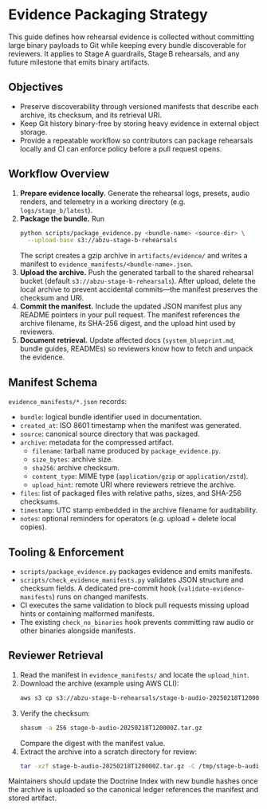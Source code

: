 # Evidence Packaging Strategy

This guide defines how rehearsal evidence is collected without committing large
binary payloads to Git while keeping every bundle discoverable for reviewers.
It applies to Stage A guardrails, Stage B rehearsals, and any future milestone
that emits binary artifacts.

## Objectives

- Preserve discoverability through versioned manifests that describe each
  archive, its checksum, and its retrieval URI.
- Keep Git history binary-free by storing heavy evidence in external object
  storage.
- Provide a repeatable workflow so contributors can package rehearsals locally
  and CI can enforce policy before a pull request opens.

## Workflow Overview

1. **Prepare evidence locally.** Generate the rehearsal logs, presets, audio
   renders, and telemetry in a working directory (e.g. `logs/stage_b/latest`).
2. **Package the bundle.** Run
   ```bash
   python scripts/package_evidence.py <bundle-name> <source-dir> \
     --upload-base s3://abzu-stage-b-rehearsals
   ```
   The script creates a gzip archive in `artifacts/evidence/` and writes a
   manifest to `evidence_manifests/<bundle-name>.json`.
3. **Upload the archive.** Push the generated tarball to the shared rehearsal
   bucket (default `s3://abzu-stage-b-rehearsals`). After upload, delete the
   local archive to prevent accidental commits—the manifest preserves the
   checksum and URI.
4. **Commit the manifest.** Include the updated JSON manifest plus any README
   pointers in your pull request. The manifest references the archive filename,
  its SHA-256 digest, and the upload hint used by reviewers.
5. **Document retrieval.** Update affected docs (`system_blueprint.md`, bundle
   guides, READMEs) so reviewers know how to fetch and unpack the evidence.

## Manifest Schema

`evidence_manifests/*.json` records:

- `bundle`: logical bundle identifier used in documentation.
- `created_at`: ISO 8601 timestamp when the manifest was generated.
- `source`: canonical source directory that was packaged.
- `archive`: metadata for the compressed artifact.
  - `filename`: tarball name produced by `package_evidence.py`.
  - `size_bytes`: archive size.
  - `sha256`: archive checksum.
  - `content_type`: MIME type (`application/gzip` or `application/zstd`).
  - `upload_hint`: remote URI where reviewers retrieve the archive.
- `files`: list of packaged files with relative paths, sizes, and SHA-256
  checksums.
- `timestamp`: UTC stamp embedded in the archive filename for auditability.
- `notes`: optional reminders for operators (e.g. upload + delete local copies).

## Tooling & Enforcement

- `scripts/package_evidence.py` packages evidence and emits manifests.
- `scripts/check_evidence_manifests.py` validates JSON structure and checksum
  fields. A dedicated pre-commit hook (`validate-evidence-manifests`) runs on
  changed manifests.
- CI executes the same validation to block pull requests missing upload hints
  or containing malformed manifests.
- The existing `check_no_binaries` hook prevents committing raw audio or other
  binaries alongside manifests.

## Reviewer Retrieval

1. Read the manifest in `evidence_manifests/` and locate the `upload_hint`.
2. Download the archive (example using AWS CLI):
   ```bash
   aws s3 cp s3://abzu-stage-b-rehearsals/stage-b-audio-20250218T120000Z.tar.gz .
   ```
3. Verify the checksum:
   ```bash
   shasum -a 256 stage-b-audio-20250218T120000Z.tar.gz
   ```
   Compare the digest with the manifest value.
4. Extract the archive into a scratch directory for review:
   ```bash
   tar -xzf stage-b-audio-20250218T120000Z.tar.gz -C /tmp/stage-b-audio
   ```

Maintainers should update the Doctrine Index with new bundle hashes once the
archive is uploaded so the canonical ledger references the manifest and stored
artifact.
